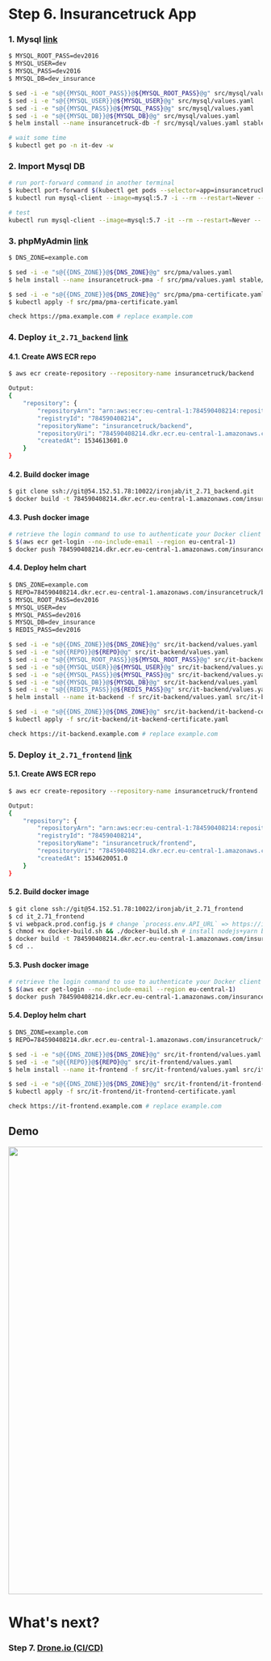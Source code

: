 # Step 6. Insurancetruck App

### 1. Mysql [link](https://www.mysql.com/)

```sh
$ MYSQL_ROOT_PASS=dev2016
$ MYSQL_USER=dev
$ MYSQL_PASS=dev2016
$ MYSQL_DB=dev_insurance

$ sed -i -e "s@{{MYSQL_ROOT_PASS}}@${MYSQL_ROOT_PASS}@g" src/mysql/values.yaml
$ sed -i -e "s@{{MYSQL_USER}}@${MYSQL_USER}@g" src/mysql/values.yaml
$ sed -i -e "s@{{MYSQL_PASS}}@${MYSQL_PASS}@g" src/mysql/values.yaml
$ sed -i -e "s@{{MYSQL_DB}}@${MYSQL_DB}@g" src/mysql/values.yaml
$ helm install --name insurancetruck-db -f src/mysql/values.yaml stable/mysql --namespace it-dev

# wait some time
$ kubectl get po -n it-dev -w
```

### 2. Import Mysql DB

```sh
# run port-forward command in another terminal 
$ kubectl port-forward $(kubectl get pods --selector=app=insurancetruck-db-mysql -n it-dev --output=jsonpath={.items..metadata.name}) -n it-dev 3306
$ kubectl run mysql-client --image=mysql:5.7 -i --rm --restart=Never -- mysql -h insurancetruck-db-mysql -uroot -pdev2016 dev_insurance < src/mysql/dev_insurance.sql

# test
kubectl run mysql-client --image=mysql:5.7 -it --rm --restart=Never -- mysql -h insurancetruck-db-mysql -uroot -pdev2016 dev_insurance -e 'SHOW TABLES;'
```

### 3. phpMyAdmin [link](https://www.phpmyadmin.net/)

```sh
$ DNS_ZONE=example.com

$ sed -i -e "s@{{DNS_ZONE}}@${DNS_ZONE}@g" src/pma/values.yaml
$ helm install --name insurancetruck-pma -f src/pma/values.yaml stable/phpmyadmin --namespace it-dev

$ sed -i -e "s@{{DNS_ZONE}}@${DNS_ZONE}@g" src/pma/pma-certificate.yaml
$ kubectl apply -f src/pma/pma-certificate.yaml

check https://pma.example.com # replace example.com
```

### 4. Deploy `it_2.71_backend` [link](http://54.152.51.78:10080/ironjab/it_2.71_backend)

#### 4.1. Create AWS ECR repo

```sh
$ aws ecr create-repository --repository-name insurancetruck/backend

Output:
{                                                 
    "repository": {                               
        "repositoryArn": "arn:aws:ecr:eu-central-1:784590408214:repository/insurancetruck/backend",  
        "registryId": "784590408214",             
        "repositoryName": "insurancetruck/backend",                                                  
        "repositoryUri": "784590408214.dkr.ecr.eu-central-1.amazonaws.com/insurancetruck/backend",   
        "createdAt": 1534613601.0                 
    }                                             
}     
```

#### 4.2. Build docker image

```sh
$ git clone ssh://git@54.152.51.78:10022/ironjab/it_2.71_backend.git
$ docker build -t 784590408214.dkr.ecr.eu-central-1.amazonaws.com/insurancetruck/backend:latest it_2.71_backend
```

#### 4.3. Push docker image

```sh
# retrieve the login command to use to authenticate your Docker client to your registry.
$ $(aws ecr get-login --no-include-email --region eu-central-1)
$ docker push 784590408214.dkr.ecr.eu-central-1.amazonaws.com/insurancetruck/backend:latest
```

#### 4.4. Deploy helm chart

```sh
$ DNS_ZONE=example.com
$ REPO=784590408214.dkr.ecr.eu-central-1.amazonaws.com/insurancetruck/backend
$ MYSQL_ROOT_PASS=dev2016
$ MYSQL_USER=dev
$ MYSQL_PASS=dev2016
$ MYSQL_DB=dev_insurance
$ REDIS_PASS=dev2016

$ sed -i -e "s@{{DNS_ZONE}}@${DNS_ZONE}@g" src/it-backend/values.yaml
$ sed -i -e "s@{{REPO}}@${REPO}@g" src/it-backend/values.yaml
$ sed -i -e "s@{{MYSQL_ROOT_PASS}}@${MYSQL_ROOT_PASS}@g" src/it-backend/values.yaml
$ sed -i -e "s@{{MYSQL_USER}}@${MYSQL_USER}@g" src/it-backend/values.yaml
$ sed -i -e "s@{{MYSQL_PASS}}@${MYSQL_PASS}@g" src/it-backend/values.yaml
$ sed -i -e "s@{{MYSQL_DB}}@${MYSQL_DB}@g" src/it-backend/values.yaml
$ sed -i -e "s@{{REDIS_PASS}}@${REDIS_PASS}@g" src/it-backend/values.yaml
$ helm install --name it-backend -f src/it-backend/values.yaml src/it-backend/it-backend --namespace=it-dev

$ sed -i -e "s@{{DNS_ZONE}}@${DNS_ZONE}@g" src/it-backend/it-backend-certificate.yaml
$ kubectl apply -f src/it-backend/it-backend-certificate.yaml

check https://it-backend.example.com # replace example.com
```

### 5. Deploy `it_2.71_frontend` [link](http://54.152.51.78:10080/ironjab/it_2.71_frontend)

#### 5.1. Create AWS ECR repo
```sh
$ aws ecr create-repository --repository-name insurancetruck/frontend

Output:
{
    "repository": {
        "repositoryArn": "arn:aws:ecr:eu-central-1:784590408214:repository/insurancetruck/frontend",
        "registryId": "784590408214",
        "repositoryName": "insurancetruck/frontend",
        "repositoryUri": "784590408214.dkr.ecr.eu-central-1.amazonaws.com/insurancetruck/frontend",
        "createdAt": 1534620051.0
    }
}
```

#### 5.2. Build docker image

```sh
$ git clone ssh://git@54.152.51.78:10022/ironjab/it_2.71_frontend
$ cd it_2.71_frontend
$ vi webpack.prod.config.js # change `process.env.API_URL` => https://it-backend.example.com
$ chmod +x docker-build.sh && ./docker-build.sh # install nodejs+yarn before
$ docker build -t 784590408214.dkr.ecr.eu-central-1.amazonaws.com/insurancetruck/frontend:latest .
$ cd ..
```

#### 5.3. Push docker image

```sh
# retrieve the login command to use to authenticate your Docker client to your registry.
$ $(aws ecr get-login --no-include-email --region eu-central-1)
$ docker push 784590408214.dkr.ecr.eu-central-1.amazonaws.com/insurancetruck/frontend:latest
```

#### 5.4. Deploy helm chart

```sh
$ DNS_ZONE=example.com
$ REPO=784590408214.dkr.ecr.eu-central-1.amazonaws.com/insurancetruck/frontend

$ sed -i -e "s@{{DNS_ZONE}}@${DNS_ZONE}@g" src/it-frontend/values.yaml
$ sed -i -e "s@{{REPO}}@${REPO}@g" src/it-frontend/values.yaml
$ helm install --name it-frontend -f src/it-frontend/values.yaml src/it-frontend/it-frontend --namespace=it-dev

$ sed -i -e "s@{{DNS_ZONE}}@${DNS_ZONE}@g" src/it-frontend/it-frontend-certificate.yaml
$ kubectl apply -f src/it-frontend/it-frontend-certificate.yaml

check https://it-frontend.example.com # replace example.com
```

## Demo

<p align="center">
  <a target="_blank" href="https://asciinema.org/a/197051">
  <img src="https://asciinema.org/a/197051.png" width="885"></image>
  </a>
</p>

# What's next?

### Step 7. [Drone.io (CI/CD)](http://54.152.51.78:10080/ironjab/it-k8s/src/master/docs/step7.md)